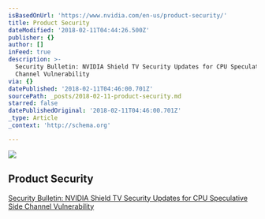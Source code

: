 ```yaml
---
isBasedOnUrl: 'https://www.nvidia.com/en-us/product-security/'
title: Product Security
dateModified: '2018-02-11T04:44:26.500Z'
publisher: {}
author: []
inFeed: true
description: >-
  Security Bulletin: NVIDIA Shield TV Security Updates for CPU Speculative Side
  Channel Vulnerability
via: {}
datePublished: '2018-02-11T04:46:00.701Z'
sourcePath: _posts/2018-02-11-product-security.md
starred: false
datePublishedOriginal: '2018-02-11T04:46:00.701Z'
_type: Article
_context: 'http://schema.org'

---
```

<article style=""><img src="https://imgflo.herokuapp.com/graph/2b2431f8e7ba7b0/24d2092df3bb32b96c110e12fc91fab6/noop.png?input=https%3A%2F%2Fwww.nvidia.com%2Fcontent%2Fdam%2Fen-zz%2FSolutions%2Fnavigation%2Fcuda.png" /><h1>Product Security</h1></article>

[Security Bulletin: NVIDIA Shield TV Security Updates for CPU Speculative Side Channel Vulnerability][0]

[0]: http://nvidia.custhelp.com/app/answers/detail/a_id/4613